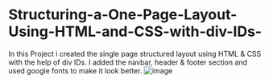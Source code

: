 # Structuring-a-One-Page-Layout-Using-HTML-and-CSS-with-div-IDs-
In this Project i created the single page structured layout using HTML &amp; CSS with the help of div IDs. I added the navbar, header &amp; footer section and used google fonts to make it look better.
![image](https://github.com/user-attachments/assets/2f67de2a-fd16-4a3b-b1d6-93cfe87d8d32)
